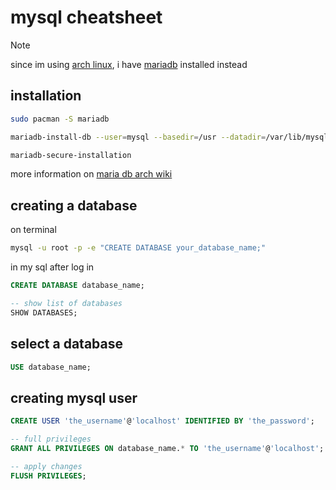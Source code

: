 # mysql cheatsheet

> [!NOTE]
> since im using [arch linux](https://wiki.archlinux.org/title/MySQL), i have
> [mariadb](https://wiki.archlinux.org/title/MariaDB) installed instead

## installation

```bash
sudo pacman -S mariadb

mariadb-install-db --user=mysql --basedir=/usr --datadir=/var/lib/mysql

mariadb-secure-installation

```

more information on [maria db arch wiki](https://wiki.archlinux.org/title/MariaDB)

## creating a database

on terminal

```bash
mysql -u root -p -e "CREATE DATABASE your_database_name;"
```

in my sql after log in

```sql
CREATE DATABASE database_name;

-- show list of databases
SHOW DATABASES;
```

## select a database

```sql
USE database_name;
```

## creating mysql user

```sql
CREATE USER 'the_username'@'localhost' IDENTIFIED BY 'the_password';

-- full privileges
GRANT ALL PRIVILEGES ON database_name.* TO 'the_username'@'localhost';

-- apply changes
FLUSH PRIVILEGES;
```
